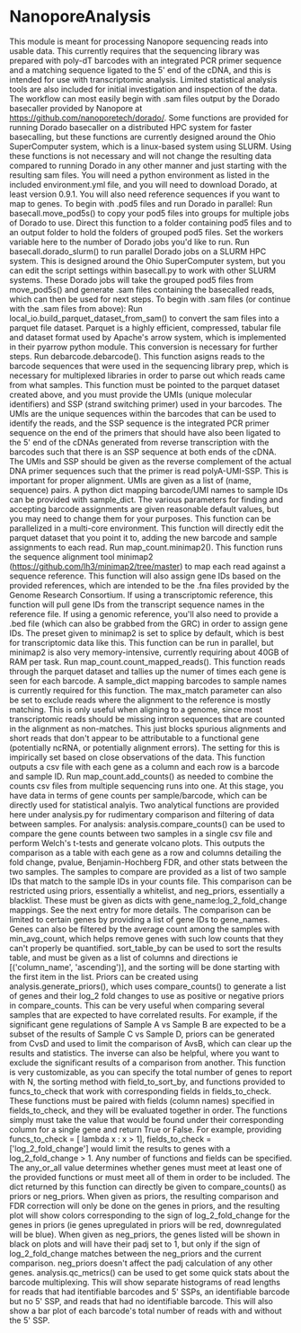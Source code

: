# NanoporeAnalysis
This module is meant for processing Nanopore sequencing reads into usable data. This currently requires that the sequencing library was prepared with poly-dT barcodes with an integrated PCR primer sequence and a matching sequence ligated to the 5' end of the cDNA, and this is intended for use with transcriptomic analysis. Limited statistical analysis tools are also included for initial investigation and inspection of the data.
The workflow can most easily begin with .sam files output by the Dorado basecaller provided by Nanopore at https://github.com/nanoporetech/dorado/. Some functions are provided for running Dorado basecaller on a distributed HPC system for faster basecalling, but these functions are currently designed around the Ohio SuperComputer system, which is a linux-based system using SLURM. Using these functions is not necessary and will not change the resulting data compared to running Dorado in any other manner and just starting with the resulting sam files.
You will need a python environment as listed in the included environment.yml file, and you will need to download Dorado, at least version 0.9.1. You will also need reference sequences if you want to map to genes.
To begin with .pod5 files and run Dorado in parallel: 
    Run basecall.move_pod5s() to copy your pod5 files into groups for multiple jobs of Dorado to use. Direct this function to a folder containing pod5 files and to an output folder to hold the folders of grouped pod5 files. Set the workers variable here to the number of Dorado jobs you'd like to run. 
    Run basecall.dorado_slurm() to run parallel Dorado jobs on a SLURM HPC system. This is designed around the Ohio SuperComputer system, but you can edit the script settings within basecall.py to work with other SLURM systems. These Dorado jobs will take the grouped pod5 files from move_pod5s() and generate .sam files containing the basecalled reads, which can then be used for next steps.
To begin with .sam files (or continue with the .sam files from above):
    Run local_io.build_parquet_dataset_from_sam() to convert the sam files into a parquet file dataset. Parquet is a highly efficient, compressed, tabular file and dataset format used by Apache's arrow system, which is implemented in their pyarrow python module. This conversion is necessary for further steps.
    Run debarcode.debarcode(). This function asigns reads to the barcode sequences that were used in the sequencing library prep, which is necessary for multiplexed libraries in order to parse out which reads came from what samples. This function must be pointed to the parquet dataset created above, and you must provide the UMIs (unique molecular identifiers) and SSP (strand switching primer) used in your barcodes. The UMIs are the unique sequences within the barcodes that can be used to identify the reads, and the SSP sequence is the integrated PCR primer sequence on the end of the primers that should have also been ligated to the 5' end of the cDNAs generated from reverse transcription with the barcodes such that there is an SSP sequence at both ends of the cDNA. The UMIs and SSP should be given as the reverse complement of the actual DNA primer sequences such that the primer is read polyA-UMI-SSP. This is important for proper alignment. UMIs are given as a list of (name, sequence) pairs. A python dict mapping barcode/UMI names to sample IDs can be provided with sample_dict. The various parameters for finding and accepting barcode assignments are given reasonable default values, but you may need to change them for your purposes. This function can be parallelized in a multi-core environment. This function will directly edit the parquet dataset that you point it to, adding the new barcode and sample assignments to each read.
    Run map_count.minimap2(). This function runs the sequence alignment tool minimap2 (https://github.com/lh3/minimap2/tree/master) to map each read against a sequence reference. This function will also assign gene IDs based on the provided references, which are intended to be the .fna files provided by the Genome Research Consortium. If using a transcriptomic reference, this function will pull gene IDs from the transcript sequence names in the reference file. If using a genomic reference, you'll also need to provide a .bed file (which can also be grabbed from the GRC) in order to assign gene IDs. The preset given to minimap2 is set to splice by default, which is best for transcriptomic data like this. This function can be run in parallel, but minimap2 is also very memory-intensive, currently requiring about 40GB of RAM per task.
    Run map_count.count_mapped_reads(). This function reads through the parquet dataset and tallies up the numer of times each gene is seen for each barcode. A sample_dict mapping barcodes to sample names is currently required for this function. The max_match parameter can also be set to exclude reads where the alignment to the reference is mostly matching. This is only useful when aligning to a genome, since most transcriptomic reads should be missing intron sequences that are counted in the alignment as non-matches. This just blocks spurious alignments and short reads that don't appear to be attributable to a functional gene (potentially ncRNA, or potentially alignment errors). The setting for this is impirically set based on close observations of the data. This function outputs a csv file with each gene as a column and each row is a barcode and sample ID.
    Run map_count.add_counts() as needed to combine the counts csv files from multiple sequencing runs into one.
    At this stage, you have data in terms of gene counts per sample/barcode, which can be directly used for statistical analyis. Two analytical functions are provided here under analysis.py for rudimentary comparison and filtering of data between samples.
For analysis:
    analysis.compare_counts() can be used to compare the gene counts between two samples in a single csv file and perform Welch's t-tests and generate volcano plots. This outputs the comparison as a table with each gene as a row and columns detailing the fold change, pvalue, Benjamin-Hochberg FDR, and other stats between the two samples. The samples to compare are provided as a list of two sample IDs that match to the sample IDs in your counts file. This comparison can be restricted using priors, essentially a whitelist, and neg_priors, essentially a blacklist. These must be given as dicts with gene_name:log_2_fold_change mappings. See the next entry for more details. The comparison can be limited to certain genes by providing a list of gene IDs to gene_names. Genes can also be filtered by the average count among the samples with min_avg_count, which helps remove genes with such low counts that they can't properly be quantified. sort_table_by can be used to sort the results table, and must be given as a list of columns and directions ie [('column_name', 'ascending')], and the sorting will be done starting with the first item in the list. 
    Priors can be created using analysis.generate_priors(), which uses compare_counts() to generate a list of genes and their log_2 fold changes to use as positive or negative priors in compare_counts. This can be very useful when comparing several samples that are expected to have correlated results. For example, if the significant gene regulations of Sample A vs Sample B are expected to be a subset of the results of Sample C vs Sample D, priors can be generated from CvsD and used to limit the comparison of AvsB, which can clear up the results and statistics. The inverse can also be helpful, where you want to exclude the significant results of a comparison from another. This function is very customizable, as you can specify the total number of genes to report with N, the sorting method with field_to_sort_by, and functions provided to funcs_to_check that work with corresponding fields in fields_to_check. These functions must be paired with fields (column names) specified in fields_to_check, and they will be evaluated together in order. The functions simply must take the value that would be found under their corresponding column for a single gene and return True or False. For example, providing funcs_to_check = [ lambda x : x > 1], fields_to_check = ['log_2_fold_change'] would limit the results to genes with a log_2_fold_change > 1. Any number of functions and fields can be specified. The any_or_all value determines whether genes must meet at least one of the provided functions or must meet all of them in order to be included. The dict returned by this function can directly be given to compare_counts() as priors or neg_priors. When given as priors, the resulting comparison and FDR correction will only be done on the genes in priors, and the resulting plot will show colors corresponding to the sign of log_2_fold_change for the genes in priors (ie genes upregulated in priors will be red, downregulated will be blue). When given as neg_priors, the genes listed will be shown in black on plots and will have their padj set to 1, but only if the sign of log_2_fold_change matches between the neg_priors and the current comparison. neg_priors doesn't affect the padj calculation of any other genes.
    analysis.qc_metrics() can be used to get some quick stats about the barcode multiplexing. This will show separate histograms of read lengths for reads that had itentifiable barcodes and 5' SSPs, an identifiable barcode but no 5' SSP, and reads that had no identifiable barcode. This will also show a bar plot of each barcode's total number of reads with and without the 5' SSP.